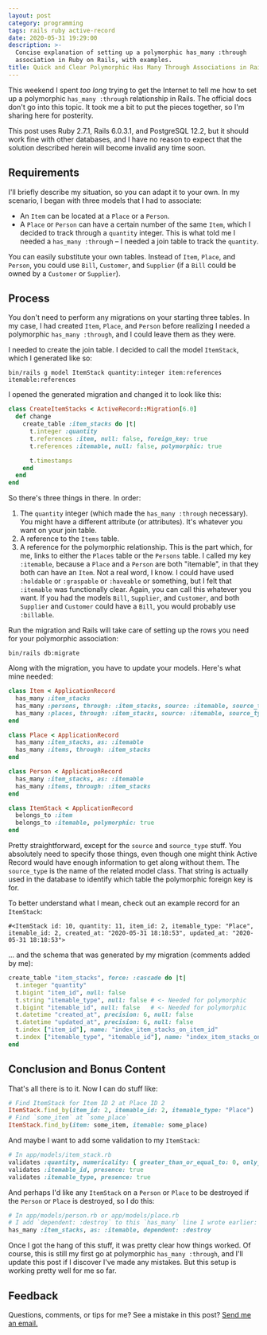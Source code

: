 ```yaml
---
layout: post
category: programming
tags: rails ruby active-record
date: 2020-05-31 19:29:00
description: >-
  Concise explanation of setting up a polymorphic has_many :through
  association in Ruby on Rails, with examples.
title: Quick and Clear Polymorphic Has Many Through Associations in Rails
---
```


This weekend I spent _too long_ trying to get the Internet to tell me how to
set up a polymorphic `has_many :through` relationship in Rails. The official
docs don't go into this topic. It took me a bit to put the pieces together, so
I'm sharing here for posterity.

<!-- more -->

This post uses Ruby 2.7.1, Rails 6.0.3.1, and PostgreSQL 12.2, but it should
work fine with other databases, and I have no reason to expect that the
solution described herein will become invalid any time soon.

## Requirements

I'll briefly describe my situation, so you can adapt it to your own.
In my scenario, I began with three models that I had to associate:

- An `Item` can be located at a `Place` or a `Person`.
- A `Place` or `Person` can have a certain number of the same `Item`, which
  I decided to track through a `quantity` integer. This is what told me I
  needed a `has_many :through` – I needed a join table to track the `quantity`.

You can easily substitute your own tables. Instead of `Item`, `Place`, and
`Person`, you could use `Bill`, `Customer`, and `Supplier` (if a `Bill` could
be owned by a `Customer` or `Supplier`).

## Process

You don't need to perform any migrations on your starting three tables. In my
case, I had created `Item`, `Place`, and `Person` before realizing I needed
a polymorphic `has_many :through`, and I could leave them as they were.

I needed to create the join table. I decided to call the model `ItemStack`,
which I generated like so:

```shell
bin/rails g model ItemStack quantity:integer item:references itemable:references
```

I opened the generated migration and changed it to look like this:

```ruby
class CreateItemStacks < ActiveRecord::Migration[6.0]
  def change
    create_table :item_stacks do |t|
      t.integer :quantity
      t.references :item, null: false, foreign_key: true
      t.references :itemable, null: false, polymorphic: true

      t.timestamps
    end
  end
end
```

So there's three things in there. In order:

1. The `quantity` integer (which made the `has_many :through` necessary). You
   might have a different attribute (or attributes). It's whatever you want
   on your join table.
2. A reference to the `Items` table.
3. A reference for the polymorphic relationship. This is the part which,
   for me, links to either the `Places` table or the `Persons` table.
   I called my key `:itemable`, because a `Place` and a `Person` are both
   "itemable", in that they both can have an `Item`. Not a real word, I know.
   I could have used `:holdable` or `:graspable` or `:haveable` or something,
   but I felt that `:itemable` was functionally clear. Again, you can call
   this whatever you want. If you had the models `Bill`, `Supplier`, and
   `Customer`, and both `Supplier` and `Customer` could have a `Bill`, you
   would probably use `:billable`.

Run the migration and Rails will take care of setting up the rows you need
for your polymorphic association:

```shell
bin/rails db:migrate
```

Along with the migration, you have to update your models. Here's what mine
needed:

```ruby
class Item < ApplicationRecord
  has_many :item_stacks
  has_many :persons, through: :item_stacks, source: :itemable, source_type: "Person"
  has_many :places, through: :item_stacks, source: :itemable, source_type: "Place"
end
```

```ruby
class Place < ApplicationRecord
  has_many :item_stacks, as: :itemable
  has_many :items, through: :item_stacks
end
```

```ruby
class Person < ApplicationRecord
  has_many :item_stacks, as: :itemable
  has_many :items, through: :item_stacks
end
```

```ruby
class ItemStack < ApplicationRecord
  belongs_to :item
  belongs_to :itemable, polymorphic: true
end
```

Pretty straightforward, except for the `source` and `source_type` stuff.
You absolutely need to specify those things, even though one might think
Active Record would have enough information to get along without them. The
`source_type` is the name of the related model class. That string is actually
used in the database to identify which table the polymorphic foreign key is
for.

To better understand what I mean, check out an example record for an
`ItemStack`:

```
#<ItemStack id: 10, quantity: 11, item_id: 2, itemable_type: "Place", itemable_id: 2, created_at: "2020-05-31 18:18:53", updated_at: "2020-05-31 18:18:53">
```

... and the schema that was generated by my migration (comments added by me):

```ruby
create_table "item_stacks", force: :cascade do |t|
  t.integer "quantity"
  t.bigint "item_id", null: false
  t.string "itemable_type", null: false # <- Needed for polymorphic
  t.bigint "itemable_id", null: false   # <- Needed for polymorphic
  t.datetime "created_at", precision: 6, null: false
  t.datetime "updated_at", precision: 6, null: false
  t.index ["item_id"], name: "index_item_stacks_on_item_id"
  t.index ["itemable_type", "itemable_id"], name: "index_item_stacks_on_itemable_type_and_itemable_id"
end
```

## Conclusion and Bonus Content

That's all there is to it. Now I can do stuff like:

```ruby
# Find ItemStack for Item ID 2 at Place ID 2
ItemStack.find_by(item_id: 2, itemable_id: 2, itemable_type: "Place")
# Find `some_item` at `some_place`
ItemStack.find_by(item: some_item, itemable: some_place)
```

And maybe I want to add some validation to my `ItemStack`:

```ruby
# In app/models/item_stack.rb
validates :quantity, numericality: { greater_than_or_equal_to: 0, only_integer: true }
validates :itemable_id, presence: true
validates :itemable_type, presence: true
```

And perhaps I'd like any `ItemStack` on a `Person` or `Place` to be
destroyed if the `Person` or `Place` is destroyed, so I do this:

```ruby
# In app/models/person.rb or app/models/place.rb
# I add `dependent: :destroy` to this `has_many` line I wrote earlier:
has_many :item_stacks, as: :itemable, dependent: :destroy
```

Once I got the hang of this stuff, it was pretty clear how things worked.
Of course, this is still my first go at polymorphic `has_many :through`, and
I'll update this post if I discover I've made any mistakes. But this setup
is working pretty well for me so far.

## Feedback

Questions, comments, or tips for me? See a mistake in this post? [Send me an
email.][1]


[1]: mailto:hello@davidgay.org
